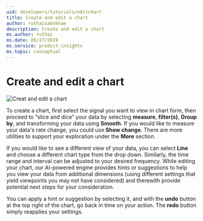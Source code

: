 ```yaml
---
uid: developers/tutorials/editchart
title: Create and edit a chart
author: ruthaisabokhae
description: Create and edit a chart
ms.author: ruthai
ms.date: 09/27/2019
ms.service: product-insights
ms.topic: conceptual
---
```


# Create and edit a chart

![Creat and edit a chart](Createchart.gif "Create and edit a chart")

To create a chart, first select the signal you want to view in chart form, then proceed to “slice and dice” your data by selecting **measure**, **filter(s)**, **Group by**, and transforming your data using **Smooth**. If you would like to measure your data's rate change, you could use **Show change**. There are more utilities to support your exploration under the **More** section.<br> 

If you would like to see a different view of your data, you can select **Line** and choose a different chart type from the drop down. Similarly, the time range and interval can be adjusted to your desired frequency.
While editing your chart, our AI-powered engine provides hints or suggestions to help you view your data from additional dimensions (using different settings that yield viewpoints you may not have considered) and therewith provide potential next steps for your consideration. 

You can apply a hint or suggestion by selecting it, and with the **undo** button at the top right of the chart, go back in time on your action. The **redo** button simply reapplies your settings.<br> 

